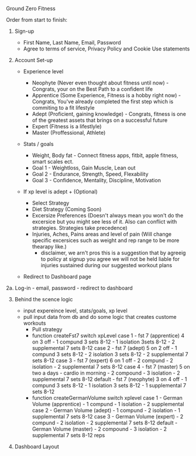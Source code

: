 Ground Zero Fitness

Order from start to finish:

1. Sign-up
    - First Name, Last Name, Email, Password
    - Agree to terms of service, Privacy Policy and Cookie Use statements 

2. Account Set-up
    - Experience level
        - Neophyte (Never even thought about fitness until now) - Congrats, your on the Best Path to a confident life
        - Apprentice (Some Experience, Fitness is a hobby right now) - Congrats, You've already completed the first step which is commiting to a fit lifestyle
        - Adept (Proficient, gaining knowledge) - Congrats, fitness is one of the greatest assets that brings on a successful future 
        - Expert (Fitness is a lifestlyle)
        - Master (Proffessional, Athlete)

    - Stats / goals
        - Weight, Body fat - Connect fitness apps, fitbit, apple fitness, smart scales ect.
        - Goal 1 - Weightloss, Gain Muscle, Lean out
        - Goal 2 - Endurance, Strength, Speed, Flexability
        - Goal 3 - Confidence, Mentality, Discipline, Motivation

    - If xp level is adept + (Optional)
        - Select Strategy 
        - Diet Strategy (Coming Soon)
        - Excersize Preferences (Doesn't always mean you won't do the excersice but you might see less of it. Also can conflict with strategies. Strategies take precedence)
        - Injuries, Aches, Pains areas and level of pain (Will change specific excersices such as weight and rep range to be more thearapy like.)
            - disclaimer, we arn't pros this is a suggestion that by agreeig to policy at signup you agree we will not be held liable for injuries sustained during our suggested workout plans
        
    - Redirect to Dashboard page

2a. Log-in 
    - email, password
    - redirect to dashboard

3. Behind the scence logic
    - input expereince level, stats/goals, xp level
    - pull input data from db and do some logic that creates custome workouts
        - Pull strategy
        - function createFst7
            switch xpLevel 
                case 1
                - fst 7 (apprentice) 4 on 3 off
                    - 1 compund 3 sets 8-12
                    - 1 isolation 3sets 8-12
                    - 2 supplemental 7 sets 8-12 
                case 2
                - fst 7 (adept) 5 on 2 off
                    - 1 compund 3 sets 8-12
                    - 2 isolation 3 sets 8-12
                    - 2 supplemental 7 sets 8-12 
                case 3
                - fst 7 (expert) 6 on 1 off
                    - 2 compund
                    - 2 isolation
                    - 2 supplemental 7 sets 8-12 
                case 4
                - fst 7 (master) 5 on two a days
                    - cardio in morning
                    - 2 compound
                    - 3 isolation
                    - 2 supplemental 7 sets 8-12 
                default
                - fst 7 (neophyte) 3 on 4 off 
                    - 1 compund 3 sets 8-12
                    - 1 isolation 3 sets 8-12
                    - 1 supplemental 7 sets 8-12 
        - function createGermanVolume
            switch xplevel
                case 1
                - German Volume (apprentice)
                    - 1 compund
                    - 1 isolation
                    - 2 supplemental 
                case 2
                - German Volume (adept)
                    - 1 compund
                    - 2 isolation
                    - 1 supplemental 7 sets 8-12 
                case 3
                - German Volume (expert)
                    - 2 compund
                    - 2 isolation
                    - 2 supplemental 7 sets 8-12
                default 
                - German Volume (master) 
                    - 2 compound
                    - 3 isolation
                    - 2 supplemental 7 sets 8-12 reps



4. Dashboard Layout